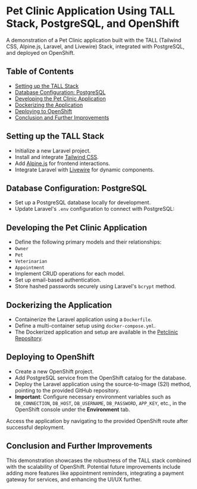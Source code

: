 # Pet Clinic Application Using TALL Stack, PostgreSQL, and OpenShift

A demonstration of a Pet Clinic application built with the TALL (Tailwind CSS, Alpine.js, Laravel, and Livewire) Stack, integrated with PostgreSQL, and deployed on OpenShift.

## Table of Contents

- [Setting up the TALL Stack](#setting-up-the-tall-stack)
- [Database Configuration: PostgreSQL](#database-configuration-postgresql)
- [Developing the Pet Clinic Application](#developing-the-pet-clinic-application)
- [Dockerizing the Application](#dockerizing-the-application)
- [Deploying to OpenShift](#deploying-to-openshift)
- [Conclusion and Further Improvements](#conclusion-and-further-improvements)

## Setting up the TALL Stack

- Initialize a new Laravel project.
- Install and integrate [Tailwind CSS](https://tailwindcss.com/).
- Add [Alpine.js](https://github.com/alpinejs/alpine) for frontend interactions.
- Integrate Laravel with [Livewire](https://laravel-livewire.com/) for dynamic components.

## Database Configuration: PostgreSQL

- Set up a PostgreSQL database locally for development.
- Update Laravel's `.env` configuration to connect with PostgreSQL:



## Developing the Pet Clinic Application

- Define the following primary models and their relationships:
- `Owner`
- `Pet`
- `Veterinarian`
- `Appointment`
- Implement CRUD operations for each model.
- Set up email-based authentication.
- Store hashed passwords securely using Laravel's `bcrypt` method.

## Dockerizing the Application

- Containerize the Laravel application using a `Dockerfile`.
- Define a multi-container setup using `docker-compose.yml`.
- The Dockerized application and setup are available in the [Petclinic Repository](https://github.com/arashkp/Petclinic).

## Deploying to OpenShift

- Create a new OpenShift project.
- Add PostgreSQL service from the OpenShift catalog for the database.
- Deploy the Laravel application using the source-to-image (S2I) method, pointing to the provided GitHub repository.
- **Important**: Configure necessary environment variables such as `DB_CONNECTION`, `DB_HOST`, `DB_USERNAME`, `DB_PASSWORD`, `APP_KEY`, etc., in the OpenShift console under the **Environment** tab.

Access the application by navigating to the provided OpenShift route after successful deployment.

## Conclusion and Further Improvements

This demonstration showcases the robustness of the TALL stack combined with the scalability of OpenShift. Potential future improvements include adding more features like appointment reminders, integrating a payment gateway for services, and enhancing the UI/UX further.
